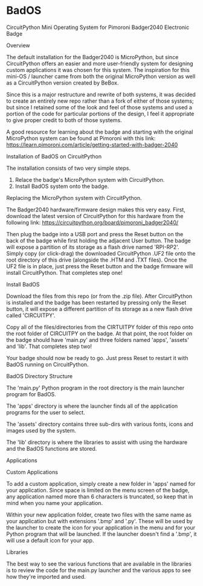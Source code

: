 # BadOS
CircuitPython Mini Operating System for Pimoroni Badger2040 Electronic Badge

Overview

The default installation for the Badger2040 is MicroPython, but since CircuitPython offers an easier and more user-friendly system for designing custom applications it was chosen for this system. The inspiration for this mini-OS / launcher came from both the original MicroPython version as well as a CircuitPython version created by BeBox. 

Since this is a major restructure and rewrite of both systems, it was decided to create an entirely new repo rather than a fork of either of those systems; but since I retained some of the look and feel of those systems and used a portion of the code for particular portions of the design, I feel it appropriate to give proper credit to both of those systems.

A good resource for learning about the badge and starting with the original MicroPython system can be found at Pimoroni with this link:
https://learn.pimoroni.com/article/getting-started-with-badger-2040


Installation of BadOS on CircuitPython

The installation consists of two very simple steps.
  1. Relace the badge's MicroPython system with CircuitPython.
  2. Install BadOS system onto the badge.

Replacing the MicroPython system with CircuitPython.

The Badger2040 hardware/firmware design makes this very easy. First, download the latest version of CircuitPython for this hardware from the following link:
https://circuitpython.org/board/pimoroni_badger2040/

Then plug the badge into a USB port and press the Reset button on the back of the badge while first holding the adjacent User button. The badge will expose a partition of its storage as a flash drive named 'RPI-RP2'. Simply copy (or click-drag) the downloaded CircuitPython .UF2 file onto the root directory of this drive (alongside the .HTM and .TXT files). Once the UF2 file is in place, just press the Reset button and the badge firmware will install CircuitPython. That completes step one!

Install BadOS

Download the files from this repo (or from the .zip file).
After CircuitPython is installed and the badge has been restarted by pressing only the Reset button, it will expose a different partition of its storage as a new flash drive called 'CIRCUITPY'.

Copy all of the files/directories from the CIRTUITPY folder of this repo onto the root folder of CIRCUITPY on the badge. At that point, the root folder on the badge should have 'main.py' and three folders named 'apps', 'assets' and 'lib'.  That completes step two! 

Your badge should now be ready to go. Just press Reset to restart it with BadOS running on CircuitPython.


BadOS Directory Structure

The 'main.py' Python program in the root directory is the main launcher program for BadOS. 

The 'apps' directory is where the launcher finds all of the application programs for the user to select. 

The 'assets' directory contains three sub-dirs with various fonts, icons and images used by the system.

The 'lib' directory is where the libraries to assist with using the hardware and the BadOS functions are stored.


Applications

Custom Applications

To add a custom application, simply create a new folder in 'apps' named for your application. Since space is limited on the menu screen of the badge, any application named more than 6 characters is truncated, so keep that in mind when you name your application. 

Within your new application folder, create two files with the same name as your application but with extensions '.bmp' and '.py'. These will be used by the launcher to create the icon for your application in the menu and for your Python program that will be launched. If the launcher doesn't find a '.bmp', it will use a default icon for your app.


Libraries

The best way to see the various functions that are available in the libraries is to review the code for the main.py launcher and the various apps to see how they're imported and used. 



